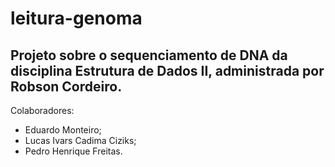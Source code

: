# leitura-genoma

## Projeto sobre o sequenciamento de DNA da disciplina Estrutura de Dados II, administrada por Robson Cordeiro.

Colaboradores:
* Eduardo Monteiro;
* Lucas Ivars Cadima Ciziks;
* Pedro Henrique Freitas.